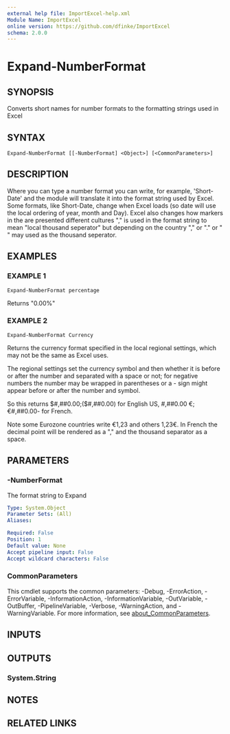 ```yaml
---
external help file: ImportExcel-help.xml
Module Name: ImportExcel
online version: https://github.com/dfinke/ImportExcel
schema: 2.0.0
---
```


# Expand-NumberFormat

## SYNOPSIS
Converts short names for number formats to the formatting strings used in Excel

## SYNTAX

```
Expand-NumberFormat [[-NumberFormat] <Object>] [<CommonParameters>]
```

## DESCRIPTION
Where you can type a number format you can write, for example, 'Short-Date' and the module will translate it into the format string used by Excel.
Some formats, like Short-Date, change when Excel loads (so date will use the local ordering of year, month and Day).
Excel also changes how markers in the are presented different cultures "," is used in the format string to mean "local thousand seperator" but depending on the country "," or "." or " " may used as the thousand seperator.

## EXAMPLES

### EXAMPLE 1
```
Expand-NumberFormat percentage
```

Returns "0.00%"

### EXAMPLE 2
```
Expand-NumberFormat Currency
```

Returns the currency format specified in the local regional settings, which may not be the same as Excel uses.

The regional settings set the currency symbol and then whether it is before or after the number and separated with a space or not; for negative numbers the number may be wrapped in parentheses or a - sign might appear before or after the number and symbol.

So this returns $#,##0.00;($#,##0.00) for English US, #,##0.00 €;€#,##0.00- for French.

Note some Eurozone countries write €1,23 and others 1,23€.
In French the decimal point will be rendered as a "," and the thousand separator as a space.

## PARAMETERS

### -NumberFormat
The format string to Expand

```yaml
Type: System.Object
Parameter Sets: (All)
Aliases:

Required: False
Position: 1
Default value: None
Accept pipeline input: False
Accept wildcard characters: False
```

### CommonParameters
This cmdlet supports the common parameters: -Debug, -ErrorAction, -ErrorVariable, -InformationAction, -InformationVariable, -OutVariable, -OutBuffer, -PipelineVariable, -Verbose, -WarningAction, and -WarningVariable. For more information, see [about_CommonParameters](http://go.microsoft.com/fwlink/?LinkID=113216).

## INPUTS

## OUTPUTS

### System.String
## NOTES

## RELATED LINKS

